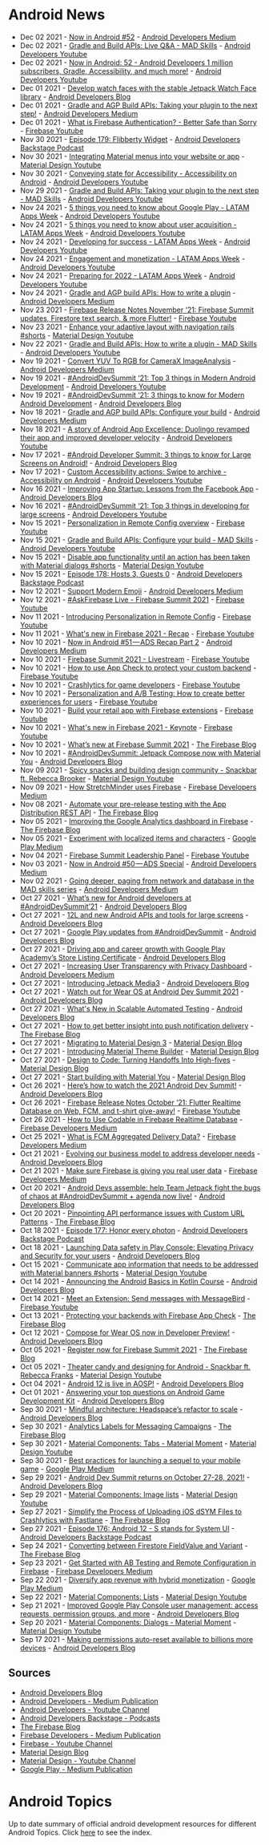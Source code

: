 # Android News

<!-- NEWS:START -->
- Dec 02 2021 - [Now in Android #52](https://medium.com/androiddevelopers/now-in-android-52-f5fbd751b35f?source=rss----95b274b437c2---4) - [Android Developers Medium](https://medium.com/androiddevelopers)
- Dec 02 2021 - [Gradle and Build APIs: Live Q&A - MAD Skills](https://www.youtube.com/watch?v=2FOzPTJprUU) - [Android Developers Youtube](https://www.youtube.com/c/AndroidDevelopers)
- Dec 02 2021 - [Now in Android: 52 - Android Developers 1 million subscribers, Gradle, Accessibility, and much more!](https://www.youtube.com/watch?v=7lcIkxLe_g8) - [Android Developers Youtube](https://www.youtube.com/c/AndroidDevelopers)
- Dec 01 2021 - [Develop watch faces with the stable Jetpack Watch Face library](http://android-developers.googleblog.com/2021/12/develop-watch-faces-with-stable-jetpack.html) - [Android Developers Blog](https://android-developers.googleblog.com/)
- Dec 01 2021 - [Gradle and AGP Build APIs: Taking your plugin to the next step!](https://medium.com/androiddevelopers/gradle-and-agp-build-apis-taking-your-plugin-to-the-next-step-95e7bd1cd4c9?source=rss----95b274b437c2---4) - [Android Developers Medium](https://medium.com/androiddevelopers)
- Dec 01 2021 - [What is Firebase Authentication? - Better Safe than Sorry](https://www.youtube.com/watch?v=vBUk293QSKY) - [Firebase Youtube](https://www.youtube.com/user/Firebase)
- Nov 30 2021 - [Episode 179: Flibberty Widget](http://adbackstage.googledevelopers.libsynpro.com/flibberty-widget) - [Android Developers Backstage Podcast](https://adbackstage.libsyn.com/)
- Nov 30 2021 - [Integrating Material menus into your website or app](https://www.youtube.com/watch?v=wUqr8h0X3Ho) - [Material Design Youtube](https://www.youtube.com/c/MaterialDesign)
- Nov 30 2021 - [Conveying state for Accessibility - Accessibility on Android](https://www.youtube.com/watch?v=JvWM2PjLJls) - [Android Developers Youtube](https://www.youtube.com/c/AndroidDevelopers)
- Nov 29 2021 - [Gradle and Build APIs: Taking your plugin to the next step - MAD Skills](https://www.youtube.com/watch?v=SB4QlngQQW0) - [Android Developers Youtube](https://www.youtube.com/c/AndroidDevelopers)
- Nov 24 2021 - [5 things you need to know about Google Play - LATAM Apps Week](https://www.youtube.com/watch?v=xrykBD9MtD0) - [Android Developers Youtube](https://www.youtube.com/c/AndroidDevelopers)
- Nov 24 2021 - [5 things you need to know about user acquisition - LATAM Apps Week](https://www.youtube.com/watch?v=VqaQHGsMKs4) - [Android Developers Youtube](https://www.youtube.com/c/AndroidDevelopers)
- Nov 24 2021 - [Developing for success - LATAM Apps Week](https://www.youtube.com/watch?v=cBMiVJOtL4E) - [Android Developers Youtube](https://www.youtube.com/c/AndroidDevelopers)
- Nov 24 2021 - [Engagement and monetization - LATAM Apps Week](https://www.youtube.com/watch?v=EYfLlxoKLKA) - [Android Developers Youtube](https://www.youtube.com/c/AndroidDevelopers)
- Nov 24 2021 - [Preparing for 2022 - LATAM Apps Week](https://www.youtube.com/watch?v=po9wR3u5V6g) - [Android Developers Youtube](https://www.youtube.com/c/AndroidDevelopers)
- Nov 24 2021 - [Gradle and AGP build APIs: How to write a plugin](https://medium.com/androiddevelopers/gradle-and-agp-build-apis-how-to-write-a-plugin-1695b590e4ec?source=rss----95b274b437c2---4) - [Android Developers Medium](https://medium.com/androiddevelopers)
- Nov 23 2021 - [Firebase Release Notes November ‘21: Firebase Summit updates, Firestore text search, & more Flutter!](https://www.youtube.com/watch?v=7KaNHpOPYTs) - [Firebase Youtube](https://www.youtube.com/user/Firebase)
- Nov 23 2021 - [Enhance your adaptive layout with navigation rails #shorts](https://www.youtube.com/watch?v=IZSWNxBs8DA) - [Material Design Youtube](https://www.youtube.com/c/MaterialDesign)
- Nov 22 2021 - [Gradle and Build APIs: How to write a plugin - MAD Skills](https://www.youtube.com/watch?v=LPzBVtwGxlo) - [Android Developers Youtube](https://www.youtube.com/c/AndroidDevelopers)
- Nov 19 2021 - [Convert YUV To RGB for CameraX ImageAnalysis](https://medium.com/androiddevelopers/convert-yuv-to-rgb-for-camerax-imageanalysis-6c627f3a0292?source=rss----95b274b437c2---4) - [Android Developers Medium](https://medium.com/androiddevelopers)
- Nov 19 2021 - [#AndroidDevSummit ‘21: Top 3 things in Modern Android Development](https://www.youtube.com/watch?v=ENYorR3u6Eo) - [Android Developers Youtube](https://www.youtube.com/c/AndroidDevelopers)
- Nov 19 2021 - [#AndroidDevSummit ‘21: 3 things to know for Modern Android Development](http://android-developers.googleblog.com/2021/11/ads21-modern-android-development.html) - [Android Developers Blog](https://android-developers.googleblog.com/)
- Nov 18 2021 - [Gradle and AGP build APIs: Configure your build](https://medium.com/androiddevelopers/gradle-and-agp-build-apis-configure-your-build-9a10db5b2262?source=rss----95b274b437c2---4) - [Android Developers Medium](https://medium.com/androiddevelopers)
- Nov 18 2021 - [A story of Android App Excellence: Duolingo revamped their app and improved developer velocity](https://www.youtube.com/watch?v=8x7Lu3_wK-o) - [Android Developers Youtube](https://www.youtube.com/c/AndroidDevelopers)
- Nov 17 2021 - [#Android Developer Summit: 3 things to know for Large Screens on Android!](http://android-developers.googleblog.com/2021/11/android-developer-summit-21-large-screens.html) - [Android Developers Blog](https://android-developers.googleblog.com/)
- Nov 17 2021 - [Custom Accessibility actions: Swipe to archive - Accessibility on Android](https://www.youtube.com/watch?v=wWDYIGk0Kdo) - [Android Developers Youtube](https://www.youtube.com/c/AndroidDevelopers)
- Nov 16 2021 - [Improving App Startup: Lessons from the Facebook App](http://android-developers.googleblog.com/2021/11/improving-app-startup-facebook-app.html) - [Android Developers Blog](https://android-developers.googleblog.com/)
- Nov 16 2021 - [#AndroidDevSummit ‘21: Top 3 things in developing for large screens](https://www.youtube.com/watch?v=50mqKT9n15U) - [Android Developers Youtube](https://www.youtube.com/c/AndroidDevelopers)
- Nov 15 2021 - [Personalization in Remote Config overview](https://www.youtube.com/watch?v=MTclqADW9rs) - [Firebase Youtube](https://www.youtube.com/user/Firebase)
- Nov 15 2021 - [Gradle and Build APIs: Configure your build - MAD Skills](https://www.youtube.com/watch?v=GjPS4xDMmQY) - [Android Developers Youtube](https://www.youtube.com/c/AndroidDevelopers)
- Nov 15 2021 - [Disable app functionality until an action has been taken with Material dialogs #shorts](https://www.youtube.com/watch?v=wXOHNJEBCNc) - [Material Design Youtube](https://www.youtube.com/c/MaterialDesign)
- Nov 15 2021 - [Episode 178: Hosts 3, Guests 0](http://adbackstage.googledevelopers.libsynpro.com/episode-178-hosts-3-guests-0) - [Android Developers Backstage Podcast](https://adbackstage.libsyn.com/)
- Nov 12 2021 - [Support Modern Emoji](https://medium.com/androiddevelopers/support-modern-emoji-99f6dea8e57f?source=rss----95b274b437c2---4) - [Android Developers Medium](https://medium.com/androiddevelopers)
- Nov 12 2021 - [#AskFirebase Live - Firebase Summit 2021](https://www.youtube.com/watch?v=dVeH4aSzdE0) - [Firebase Youtube](https://www.youtube.com/user/Firebase)
- Nov 11 2021 - [Introducing Personalization in Remote Config](https://www.youtube.com/watch?v=-PpE1QhZjPE) - [Firebase Youtube](https://www.youtube.com/user/Firebase)
- Nov 11 2021 - [What's new in Firebase 2021 - Recap](https://www.youtube.com/watch?v=_ZMfTQZuP-Y) - [Firebase Youtube](https://www.youtube.com/user/Firebase)
- Nov 10 2021 - [Now in Android #51 — ADS Recap Part 2](https://medium.com/androiddevelopers/now-in-android-51-ads-recap-part-2-188cb7e62e15?source=rss----95b274b437c2---4) - [Android Developers Medium](https://medium.com/androiddevelopers)
- Nov 10 2021 - [Firebase Summit 2021 - Livestream](https://www.youtube.com/watch?v=BlMZ0XK8ZOI) - [Firebase Youtube](https://www.youtube.com/user/Firebase)
- Nov 10 2021 - [How to use App Check to protect your custom backend](https://www.youtube.com/watch?v=DEV372Kof0g) - [Firebase Youtube](https://www.youtube.com/user/Firebase)
- Nov 10 2021 - [Crashlytics for game developers](https://www.youtube.com/watch?v=G1PzMgMAdg0) - [Firebase Youtube](https://www.youtube.com/user/Firebase)
- Nov 10 2021 - [Personalization and A/B Testing: How to create better experiences for users](https://www.youtube.com/watch?v=p2jefhDvGn0) - [Firebase Youtube](https://www.youtube.com/user/Firebase)
- Nov 10 2021 - [Build your retail app with Firebase extensions](https://www.youtube.com/watch?v=nhCbAezbiQ8) - [Firebase Youtube](https://www.youtube.com/user/Firebase)
- Nov 10 2021 - [What's new in Firebase 2021 - Keynote](https://www.youtube.com/watch?v=irHj9k2kFkQ) - [Firebase Youtube](https://www.youtube.com/user/Firebase)
- Nov 10 2021 - [What’s new at Firebase Summit 2021](http://firebase.googleblog.com/2021/11/whats-new-at-Firebase-Summit-2021.html) - [The Firebase Blog](https://firebase.googleblog.com/)
- Nov 10 2021 - [#AndroidDevSummit: Jetpack Compose now with Material You](http://android-developers.googleblog.com/2021/11/ads21-compose-material-you.html) - [Android Developers Blog](https://android-developers.googleblog.com/)
- Nov 09 2021 - [Spicy snacks and building design community - Snackbar ft. Rebecca Brooker](https://www.youtube.com/watch?v=gs-bL6AhkBk) - [Material Design Youtube](https://www.youtube.com/c/MaterialDesign)
- Nov 09 2021 - [How StretchMinder uses Firebase](https://medium.com/firebase-developers/how-stretchminder-uses-firebase-b45c76d62cc6?source=rss----8e8b7dc6774d---4) - [Firebase Developers Medium](https://medium.com/firebase-developers)
- Nov 08 2021 - [Automate your pre-release testing with the App Distribution REST API](http://firebase.googleblog.com/2021/11/app-distribution-rest-api.html) - [The Firebase Blog](https://firebase.googleblog.com/)
- Nov 05 2021 - [Improving the Google Analytics dashboard in Firebase](http://firebase.googleblog.com/2021/11/updated-google-analytics-dashboard.html) - [The Firebase Blog](https://firebase.googleblog.com/)
- Nov 05 2021 - [Experiment with localized items and characters](https://medium.com/googleplaydev/experiment-with-localized-items-and-characters-822cc8f17420?source=rss----1f8baa23933d---4) - [Google Play Medium](https://medium.com/googleplaydev)
- Nov 04 2021 - [Firebase Summit Leadership Panel](https://www.youtube.com/watch?v=joadAuHOXE8) - [Firebase Youtube](https://www.youtube.com/user/Firebase)
- Nov 03 2021 - [Now in Android #50 — ADS Special](https://medium.com/androiddevelopers/now-in-android-50-ads-special-9934422f8dd1?source=rss----95b274b437c2---4) - [Android Developers Medium](https://medium.com/androiddevelopers)
- Nov 02 2021 - [Going deeper, paging from network and database in the MAD skills series](https://medium.com/androiddevelopers/going-deeper-paging-from-network-and-database-in-the-mad-skills-series-9c98250b246b?source=rss----95b274b437c2---4) - [Android Developers Medium](https://medium.com/androiddevelopers)
- Oct 27 2021 - [What’s new for Android developers at #AndroidDevSummit’21](http://android-developers.googleblog.com/2021/10/ads21-keynote-wrap.html) - [Android Developers Blog](https://android-developers.googleblog.com/)
- Oct 27 2021 - [12L and new Android APIs and tools for large screens](http://android-developers.googleblog.com/2021/10/12L-preview-large-screens.html) - [Android Developers Blog](https://android-developers.googleblog.com/)
- Oct 27 2021 - [Google Play updates from #AndroidDevSummit](http://android-developers.googleblog.com/2021/10/whats-new-in-google-play.html) - [Android Developers Blog](https://android-developers.googleblog.com/)
- Oct 27 2021 - [Driving app and career growth with Google Play Academy’s Store Listing Certificate](http://android-developers.googleblog.com/2021/10/driving-app-career-growth-play-academy.html) - [Android Developers Blog](https://android-developers.googleblog.com/)
- Oct 27 2021 - [Increasing User Transparency with Privacy Dashboard](https://medium.com/androiddevelopers/increasing-user-transparency-with-privacy-dashboard-23064f2d7ff6?source=rss----95b274b437c2---4) - [Android Developers Medium](https://medium.com/androiddevelopers)
- Oct 27 2021 - [Introducing Jetpack Media3](http://android-developers.googleblog.com/2021/10/jetpack-media3.html) - [Android Developers Blog](https://android-developers.googleblog.com/)
- Oct 27 2021 - [Watch out for Wear OS at Android Dev Summit 2021](http://android-developers.googleblog.com/2021/10/wearos-at-ads-21.html) - [Android Developers Blog](https://android-developers.googleblog.com/)
- Oct 27 2021 - [What's New in Scalable Automated Testing](http://android-developers.googleblog.com/2021/10/whats-new-in-scalable-automated-testing.html) - [Android Developers Blog](https://android-developers.googleblog.com/)
- Oct 27 2021 - [How to get better insight into push notification delivery](http://firebase.googleblog.com/2021/10/push-notification-delivery-insights.html) - [The Firebase Blog](https://firebase.googleblog.com/)
- Oct 27 2021 - [Migrating to Material Design 3](https://material.io/blog/migrating-material-3) - [Material Design Blog](https://material.io/blog)
- Oct 27 2021 - [Introducing Material Theme Builder](https://material.io/blog/material-theme-builder) - [Material Design Blog](https://material.io/blog)
- Oct 27 2021 - [Design to Code: Turning Handoffs Into High-fives](https://material.io/blog/designtocode) - [Material Design Blog](https://material.io/blog)
- Oct 27 2021 - [Start building with Material You](https://material.io/blog/start-building-with-material-you) - [Material Design Blog](https://material.io/blog)
- Oct 26 2021 - [Here’s how to watch the 2021 Android Dev Summit!](http://android-developers.googleblog.com/2021/10/how-to-watch-android-dev-2021.html) - [Android Developers Blog](https://android-developers.googleblog.com/)
- Oct 26 2021 - [Firebase Release Notes October ‘21: Flutter Realtime Database on Web, FCM, and t-shirt give-away!](https://www.youtube.com/watch?v=-W-xHsbPFuI) - [Firebase Youtube](https://www.youtube.com/user/Firebase)
- Oct 26 2021 - [How to Use Codable in Firebase Realtime Database](https://medium.com/firebase-developers/how-to-use-codable-in-firebase-realtime-database-60d6299369f1?source=rss----8e8b7dc6774d---4) - [Firebase Developers Medium](https://medium.com/firebase-developers)
- Oct 25 2021 - [What is FCM Aggregated Delivery Data?](https://medium.com/firebase-developers/what-is-fcm-aggregated-delivery-data-d6d68396b83b?source=rss----8e8b7dc6774d---4) - [Firebase Developers Medium](https://medium.com/firebase-developers)
- Oct 21 2021 - [Evolving our business model to address developer needs](http://android-developers.googleblog.com/2021/10/evolving-business-model.html) - [Android Developers Blog](https://android-developers.googleblog.com/)
- Oct 21 2021 - [Make sure Firebase is giving you real user data](https://medium.com/firebase-developers/make-sure-firebase-is-giving-you-real-user-data-bdf4b11cc941?source=rss----8e8b7dc6774d---4) - [Firebase Developers Medium](https://medium.com/firebase-developers)
- Oct 20 2021 - [Android Devs assemble: help Team Jetpack fight the bugs of chaos at #AndroidDevSummit + agenda now live!](http://android-developers.googleblog.com/2021/10/android-devs-assemble.html) - [Android Developers Blog](https://android-developers.googleblog.com/)
- Oct 20 2021 - [Pinpointing API performance issues with Custom URL Patterns](http://firebase.googleblog.com/2021/10/performance-analysis-with-custom-url-patterns.html) - [The Firebase Blog](https://firebase.googleblog.com/)
- Oct 18 2021 - [Episode 177: Honor every photon](http://adbackstage.googledevelopers.libsynpro.com/episode-177-honor-every-photon) - [Android Developers Backstage Podcast](https://adbackstage.libsyn.com/)
- Oct 18 2021 - [Launching Data safety in Play Console: Elevating Privacy and Security for your users](http://android-developers.googleblog.com/2021/10/launching-data-safety-in-play-console.html) - [Android Developers Blog](https://android-developers.googleblog.com/)
- Oct 15 2021 - [Communicate app information that needs to be addressed with Material banners #shorts](https://www.youtube.com/watch?v=cXL3zbfPDmM) - [Material Design Youtube](https://www.youtube.com/c/MaterialDesign)
- Oct 14 2021 - [Announcing the Android Basics in Kotlin Course](http://android-developers.googleblog.com/2021/10/announcing-android-basics-in-kotlin.html) - [Android Developers Blog](https://android-developers.googleblog.com/)
- Oct 14 2021 - [Meet an Extension: Send messages with MessageBird](https://www.youtube.com/watch?v=VhV0j4XytoQ) - [Firebase Youtube](https://www.youtube.com/user/Firebase)
- Oct 13 2021 - [Protecting your backends with Firebase App Check](http://firebase.googleblog.com/2021/10/protecting-backends-with-app-check.html) - [The Firebase Blog](https://firebase.googleblog.com/)
- Oct 12 2021 - [Compose for Wear OS now in Developer Preview!](http://android-developers.googleblog.com/2021/10/compose-for-wear-os-now-in-developer.html) - [Android Developers Blog](https://android-developers.googleblog.com/)
- Oct 05 2021 - [Register now for Firebase Summit 2021](http://firebase.googleblog.com/2021/10/FirebaseSummit.html) - [The Firebase Blog](https://firebase.googleblog.com/)
- Oct 05 2021 - [Theater candy and designing for Android - Snackbar ft. Rebecca Franks](https://www.youtube.com/watch?v=Du6AdFUjy1A) - [Material Design Youtube](https://www.youtube.com/c/MaterialDesign)
- Oct 04 2021 - [Android 12 is live in AOSP!](http://android-developers.googleblog.com/2021/10/android-12-is-live-in-aosp.html) - [Android Developers Blog](https://android-developers.googleblog.com/)
- Oct 01 2021 - [Answering your top questions on Android Game Development Kit](http://android-developers.googleblog.com/2021/10/answering-your-top-questions-on-android.html) - [Android Developers Blog](https://android-developers.googleblog.com/)
- Sep 30 2021 - [Mindful architecture: Headspace’s refactor to scale](http://android-developers.googleblog.com/2021/09/investing-in-app-excellence-headspaces.html) - [Android Developers Blog](https://android-developers.googleblog.com/)
- Sep 30 2021 - [Analytics Labels for Messaging Campaigns](http://firebase.googleblog.com/2021/09/analytics-labels-app-messaging-campaigns.html) - [The Firebase Blog](https://firebase.googleblog.com/)
- Sep 30 2021 - [Material Components: Tabs - Material Moment](https://www.youtube.com/watch?v=kmg5xA1HE08) - [Material Design Youtube](https://www.youtube.com/c/MaterialDesign)
- Sep 30 2021 - [Best practices for launching a sequel to your mobile game](https://medium.com/googleplaydev/best-practices-for-launching-a-sequel-to-your-mobile-game-1e2d9eed4ff4?source=rss----1f8baa23933d---4) - [Google Play Medium](https://medium.com/googleplaydev)
- Sep 29 2021 - [Android Dev Summit returns on October 27-28, 2021!](http://android-developers.googleblog.com/2021/09/android-dev-summit.html) - [Android Developers Blog](https://android-developers.googleblog.com/)
- Sep 29 2021 - [Material Components: Image lists](https://www.youtube.com/watch?v=VFL8yud3eVU) - [Material Design Youtube](https://www.youtube.com/c/MaterialDesign)
- Sep 27 2021 - [Simplify the Process of Uploading iOS dSYM Files to Crashlytics with Fastlane](http://firebase.googleblog.com/2021/09/uploading-dSYM-files-to-crashlytics-with-fastlane.html) - [The Firebase Blog](https://firebase.googleblog.com/)
- Sep 27 2021 - [Episode 176: Android 12 - S stands for System UI](http://adbackstage.googledevelopers.libsynpro.com/episode-176-android-12-s-stands-for-system-ui) - [Android Developers Backstage Podcast](https://adbackstage.libsyn.com/)
- Sep 24 2021 - [Converting between Firestore FieldValue and Variant](http://firebase.googleblog.com/2021/09/converting-firestore-fieldvalue-and-variant.html) - [The Firebase Blog](https://firebase.googleblog.com/)
- Sep 23 2021 - [Get Started with AB Testing and Remote Configuration in Firebase](https://medium.com/firebase-developers/get-started-with-ab-testing-and-remote-configuration-in-firebase-3dea904e8ac2?source=rss----8e8b7dc6774d---4) - [Firebase Developers Medium](https://medium.com/firebase-developers)
- Sep 22 2021 - [Diversify app revenue with hybrid monetization](https://medium.com/googleplaydev/diversify-app-revenue-with-hybrid-monetization-2fdb3e4dccc4?source=rss----1f8baa23933d---4) - [Google Play Medium](https://medium.com/googleplaydev)
- Sep 22 2021 - [Material Components: Lists](https://www.youtube.com/watch?v=8EnHWzJyHIU) - [Material Design Youtube](https://www.youtube.com/c/MaterialDesign)
- Sep 21 2021 - [Improved Google Play Console user management: access requests, permission groups, and more](http://android-developers.googleblog.com/2021/09/improved-google-play-console-user.html) - [Android Developers Blog](https://android-developers.googleblog.com/)
- Sep 20 2021 - [Material Components: Dialogs - Material Moment](https://www.youtube.com/watch?v=H6SFTWGcHR8) - [Material Design Youtube](https://www.youtube.com/c/MaterialDesign)
- Sep 17 2021 - [Making permissions auto-reset available to billions more devices](http://android-developers.googleblog.com/2021/09/making-permissions-auto-reset-available.html) - [Android Developers Blog](https://android-developers.googleblog.com/)<!-- NEWS:END -->

## Sources

* [Android Developers Blog](https://android-developers.googleblog.com/)
* [Android Developers - Medium Publication](https://medium.com/androiddevelopers)
* [Android Developers - Youtube Channel](https://www.youtube.com/c/AndroidDevelopers)
* [Android Developers Backstage - Podcasts](https://adbackstage.libsyn.com/)
* [The Firebase Blog](https://firebase.googleblog.com/)
* [Firebase Developers - Medium Publication](https://medium.com/firebase-developers)
* [Firebase - Youtube Channel](https://www.youtube.com/user/Firebase)
* [Material Design Blog](https://material.io/blog)
* [Material Design - Youtube Channel](https://www.youtube.com/c/MaterialDesign)
* [Google Play - Medium Publication](https://medium.com/googleplaydev)

# Android Topics
Up to date summary of official android development resources for different Android Topics. Click [here](https://androidtopicsindex.dipien.com/) to see the index.


